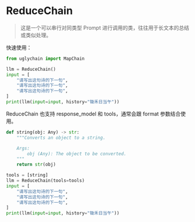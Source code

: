 # ReduceChain

> 这是一个可以串行对同类型 Prompt 进行调用的类，往往用于长文本的总结或类似处理。

快速使用：

```python
from uglychain import MapChain

llm = ReduceChain()
input = [
    "请写出这句诗的下一句",
    "请写出这句诗的下一句",
    "请写出这句诗的下一句",
]
print(llm(input=input, history="锄禾日当午"))
```

ReduceChain 也支持 response_model 和 tools，通常会跟 format 参数结合使用。

```python
def string(obj: Any) -> str:
    """Converts an object to a string.

    Args:
        obj (Any): The object to be converted.
    """
    return str(obj)

tools = [string]
llm = ReduceChain(tools=tools)
input = [
    "请写出这句诗的下一句",
    "请写出这句诗的下一句",
    "请写出这句诗的下一句",
]
print(llm(input=input, history="锄禾日当午"))
```